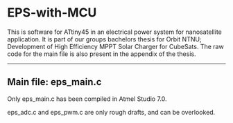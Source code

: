 # EPS-with-MCU
This is software for ATtiny45 in an electrical power system for nanosatellite application. It is part of our groups bachelors
thesis for Orbit NTNU; Development of High Efficiency MPPT Solar Charger for CubeSats. The raw code for the main file is also 
present in the appendix of the thesis.

----------------
Main file:
eps_main.c
----------------
Only eps_main.c has been compiled in Atmel Studio 7.0.

eps_adc.c and eps_pwm.c are only rough drafts, and can be overlooked.
